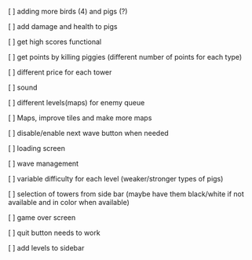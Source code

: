 [ ] adding more birds (4) and pigs (?)

[ ] add damage and health to pigs

[ ] get high scores functional 

[ ] get points by killing piggies (different number of points for each type)

[ ] different price for each tower

[ ] sound

[ ] different levels(maps) for enemy queue

[ ] Maps, improve tiles and make more maps

[ ] disable/enable next wave button when needed 

[ ] loading screen

[ ] wave management

[ ] variable difficulty for each level (weaker/stronger types of pigs)

[ ] selection of towers from side bar (maybe have them black/white if not available and in color when available)

[ ] game over screen

[ ] quit button needs to work

[ ] add levels to sidebar